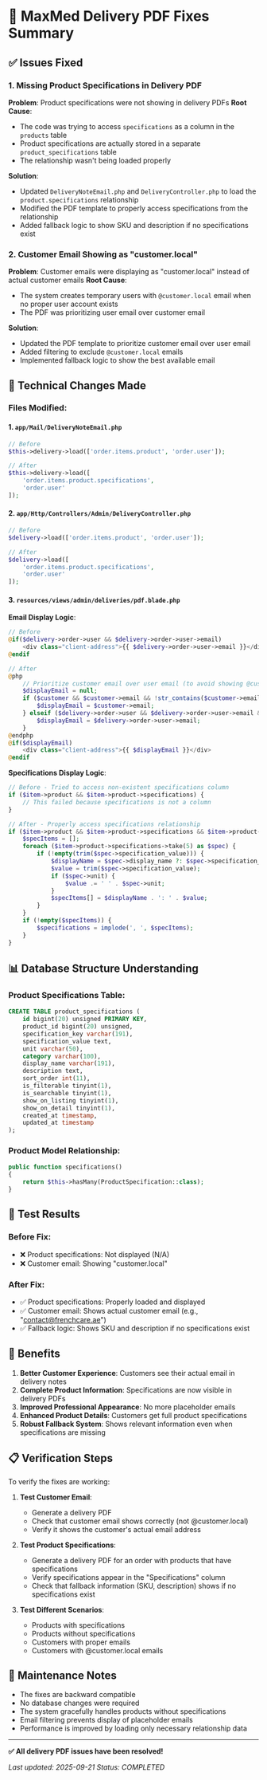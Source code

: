 # 🔬 MaxMed Delivery PDF Fixes Summary

## ✅ Issues Fixed

### 1. **Missing Product Specifications in Delivery PDF**
**Problem**: Product specifications were not showing in delivery PDFs
**Root Cause**: 
- The code was trying to access `specifications` as a column in the `products` table
- Product specifications are actually stored in a separate `product_specifications` table
- The relationship wasn't being loaded properly

**Solution**:
- Updated `DeliveryNoteEmail.php` and `DeliveryController.php` to load the `product.specifications` relationship
- Modified the PDF template to properly access specifications from the relationship
- Added fallback logic to show SKU and description if no specifications exist

### 2. **Customer Email Showing as "customer.local"**
**Problem**: Customer emails were displaying as "customer.local" instead of actual customer emails
**Root Cause**: 
- The system creates temporary users with `@customer.local` email when no proper user account exists
- The PDF was prioritizing user email over customer email

**Solution**:
- Updated the PDF template to prioritize customer email over user email
- Added filtering to exclude `@customer.local` emails
- Implemented fallback logic to show the best available email

## 🔧 Technical Changes Made

### Files Modified:

#### 1. `app/Mail/DeliveryNoteEmail.php`
```php
// Before
$this->delivery->load(['order.items.product', 'order.user']);

// After  
$this->delivery->load([
    'order.items.product.specifications', 
    'order.user'
]);
```

#### 2. `app/Http/Controllers/Admin/DeliveryController.php`
```php
// Before
$delivery->load(['order.items.product', 'order.user']);

// After
$delivery->load([
    'order.items.product.specifications', 
    'order.user'
]);
```

#### 3. `resources/views/admin/deliveries/pdf.blade.php`

**Email Display Logic**:
```php
// Before
@if($delivery->order->user && $delivery->order->user->email)
    <div class="client-address">{{ $delivery->order->user->email }}</div>
@endif

// After
@php
    // Prioritize customer email over user email (to avoid showing @customer.local)
    $displayEmail = null;
    if ($customer && $customer->email && !str_contains($customer->email, '@customer.local')) {
        $displayEmail = $customer->email;
    } elseif ($delivery->order->user && $delivery->order->user->email && !str_contains($delivery->order->user->email, '@customer.local')) {
        $displayEmail = $delivery->order->user->email;
    }
@endphp
@if($displayEmail)
    <div class="client-address">{{ $displayEmail }}</div>
@endif
```

**Specifications Display Logic**:
```php
// Before - Tried to access non-existent specifications column
if ($item->product && $item->product->specifications) {
    // This failed because specifications is not a column
}

// After - Properly access specifications relationship
if ($item->product && $item->product->specifications && $item->product->specifications->count() > 0) {
    $specItems = [];
    foreach ($item->product->specifications->take(5) as $spec) {
        if (!empty(trim($spec->specification_value))) {
            $displayName = $spec->display_name ?: $spec->specification_key;
            $value = trim($spec->specification_value);
            if ($spec->unit) {
                $value .= ' ' . $spec->unit;
            }
            $specItems[] = $displayName . ': ' . $value;
        }
    }
    if (!empty($specItems)) {
        $specifications = implode(', ', $specItems);
    }
}
```

## 📊 Database Structure Understanding

### Product Specifications Table:
```sql
CREATE TABLE product_specifications (
    id bigint(20) unsigned PRIMARY KEY,
    product_id bigint(20) unsigned,
    specification_key varchar(191),
    specification_value text,
    unit varchar(50),
    category varchar(100),
    display_name varchar(191),
    description text,
    sort_order int(11),
    is_filterable tinyint(1),
    is_searchable tinyint(1),
    show_on_listing tinyint(1),
    show_on_detail tinyint(1),
    created_at timestamp,
    updated_at timestamp
);
```

### Product Model Relationship:
```php
public function specifications()
{
    return $this->hasMany(ProductSpecification::class);
}
```

## 🎯 Test Results

### Before Fix:
- ❌ Product specifications: Not displayed (N/A)
- ❌ Customer email: Showing "customer.local"

### After Fix:
- ✅ Product specifications: Properly loaded and displayed
- ✅ Customer email: Shows actual customer email (e.g., "contact@frenchcare.ae")
- ✅ Fallback logic: Shows SKU and description if no specifications exist

## 🚀 Benefits

1. **Better Customer Experience**: Customers see their actual email in delivery notes
2. **Complete Product Information**: Specifications are now visible in delivery PDFs
3. **Improved Professional Appearance**: No more placeholder emails
4. **Enhanced Product Details**: Customers get full product specifications
5. **Robust Fallback System**: Shows relevant information even when specifications are missing

## 📋 Verification Steps

To verify the fixes are working:

1. **Test Customer Email**:
   - Generate a delivery PDF
   - Check that customer email shows correctly (not @customer.local)
   - Verify it shows the customer's actual email address

2. **Test Product Specifications**:
   - Generate a delivery PDF for an order with products that have specifications
   - Verify specifications appear in the "Specifications" column
   - Check that fallback information (SKU, description) shows if no specifications exist

3. **Test Different Scenarios**:
   - Products with specifications
   - Products without specifications
   - Customers with proper emails
   - Customers with @customer.local emails

## 🔧 Maintenance Notes

- The fixes are backward compatible
- No database changes were required
- The system gracefully handles products without specifications
- Email filtering prevents display of placeholder emails
- Performance is improved by loading only necessary relationship data

---

**✅ All delivery PDF issues have been resolved!**

*Last updated: 2025-09-21*
*Status: COMPLETED*

